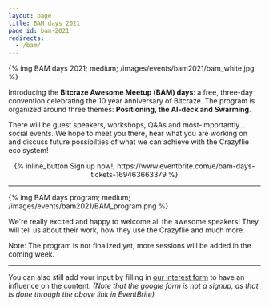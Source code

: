 ```yaml
---
layout: page
title: BAM days 2021
page_id: bam-2021
redirects:
  - /bam/
---
```


{% img BAM days 2021; medium; /images/events/bam2021/bam_white.jpg %}

Introducing the **Bitcraze Awesome Meetup (BAM) days**: a free, three-day convention celebrating the 10 year anniversary of Bitcraze. The program is organized around three themes: **Positioning, the AI-deck and Swarming**.

There will be guest speakers, workshops, Q&As and most-importantly... social events. We hope to meet you there, hear what you are working on and discuss future possibilties of what we can achieve with the Crazyflie eco system!


<center>{% inline_button Sign up now!; https://www.eventbrite.com/e/bam-days-tickets-169463663379 %}</center>

---

{% img BAM days program; medium; /images/events/bam2021/BAM_program.png %}

We're really excited and happy to welcome all the awesome speakers! They will tell us about their work, how they use the Crazyflie and much more.

Note: The program is not finalized yet, more sessions will be added in the coming week.

---

You can also still add your input by filling in [our interest form](https://forms.gle/3GPG3dj1Ud1RG52Q6) to have an influence on the content. *(Note that the google form is not a signup, as that is done through the above link in EventBrite)*
